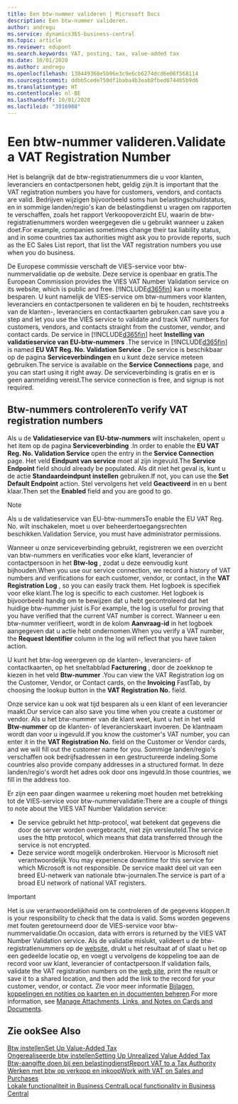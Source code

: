 ```yaml
---
title: Een btw-nummer valideren | Microsoft Docs
description: Een btw-nummer valideren.
author: andregu
ms.service: dynamics365-business-central
ms.topic: article
ms.reviewer: edupont
ms.search.keywords: VAT, posting, tax, value-added tax
ms.date: 10/01/2020
ms.author: andregu
ms.openlocfilehash: 130449368e5b96e3c9e6cb6274dcd6e06f568114
ms.sourcegitcommit: ddbb5cede750df1baba4b3eab8fbed6744b5b9d6
ms.translationtype: HT
ms.contentlocale: nl-BE
ms.lasthandoff: 10/01/2020
ms.locfileid: "3916988"
---
```

# <a name="validate-a-vat-registration-number"></a><span data-ttu-id="d4541-103">Een btw-nummer valideren.</span><span class="sxs-lookup"><span data-stu-id="d4541-103">Validate a VAT Registration Number</span></span>

<span data-ttu-id="d4541-104">Het is belangrijk dat de btw-registratienummers die u voor klanten, leveranciers en contactpersonen hebt, geldig zijn.</span><span class="sxs-lookup"><span data-stu-id="d4541-104">It is important that the VAT registration numbers you have for customers, vendors, and contacts are valid.</span></span> <span data-ttu-id="d4541-105">Bedrijven wijzigen bijvoorbeeld soms hun belastingschuldstatus, en in sommige landen/regio's kan de belastingdienst u vragen om rapporten te verschaffen, zoals het rapport Verkoopoverzicht EU, waarin de btw-registratienummers worden weergegeven die u gebruikt wanneer u zaken doet.</span><span class="sxs-lookup"><span data-stu-id="d4541-105">For example, companies sometimes change their tax liability status, and in some countries tax authorities might ask you to provide reports, such as the EC Sales List report, that list the VAT registration numbers you use when you do business.</span></span>

<span data-ttu-id="d4541-106">De Europese commissie verschaft de VIES-service voor btw-nummervalidatie op de website. Deze service is openbaar en gratis.</span><span class="sxs-lookup"><span data-stu-id="d4541-106">The European Commission provides the VIES VAT Number Validation service on its website, which is public and free.</span></span> [!INCLUDE[d365fin](includes/d365fin_md.md)] <span data-ttu-id="d4541-107">kan u moeite besparen. U kunt namelijk de VIES-service om btw-nummers voor klanten, leveranciers en contactpersonen te valideren en bij te houden, rechtstreeks van de klanten-, leveranciers en contactkaarten gebruiken.</span><span class="sxs-lookup"><span data-stu-id="d4541-107">can save you a step and let you use the VIES service to validate and track VAT numbers for customers, vendors, and contacts straight from the customer, vendor, and contact cards.</span></span> <span data-ttu-id="d4541-108">De service in [!INCLUDE[d365fin](includes/d365fin_md.md)] heet **Instelling van validatieservice van EU-btw-nummers** .</span><span class="sxs-lookup"><span data-stu-id="d4541-108">The service in [!INCLUDE[d365fin](includes/d365fin_md.md)] is named **EU VAT Reg. No. Validation Service** .</span></span> <span data-ttu-id="d4541-109">De service is beschikbaar op de pagina **Serviceverbindingen** en u kunt deze service meteen gebruiken.</span><span class="sxs-lookup"><span data-stu-id="d4541-109">The service is available on the **Service Connections** page, and you can start using it right away.</span></span> <span data-ttu-id="d4541-110">De serviceverbinding is gratis en er is geen aanmelding vereist.</span><span class="sxs-lookup"><span data-stu-id="d4541-110">The service connection is free, and signup is not required.</span></span>

## <a name="to-verify-vat-registration-numbers"></a><span data-ttu-id="d4541-111">Btw-nummers controleren</span><span class="sxs-lookup"><span data-stu-id="d4541-111">To verify VAT registration numbers</span></span>

<span data-ttu-id="d4541-112">Als u de **Validatieservice van EU-btw-nummers** wilt inschakelen, opent u het item op de pagina **Serviceverbinding** .</span><span class="sxs-lookup"><span data-stu-id="d4541-112">In order to enable the **EU VAT Reg. No. Validation Service** open the entry in the **Service Connection** page.</span></span> <span data-ttu-id="d4541-113">Het veld **Eindpunt van service** moet al zijn ingevuld.</span><span class="sxs-lookup"><span data-stu-id="d4541-113">The **Service Endpoint** field should already be populated.</span></span> <span data-ttu-id="d4541-114">Als dit niet het geval is, kunt u de actie **Standaardeindpunt instellen** gebruiken.</span><span class="sxs-lookup"><span data-stu-id="d4541-114">If not, you can use the **Set Default Endpoint** action.</span></span> <span data-ttu-id="d4541-115">Stel vervolgens het veld **Geactiveerd** in en u bent klaar.</span><span class="sxs-lookup"><span data-stu-id="d4541-115">Then set the **Enabled** field and you are good to go.</span></span>

> [!NOTE]
> <span data-ttu-id="d4541-116">Als u de validatieservice van EU-btw-nummers</span><span class="sxs-lookup"><span data-stu-id="d4541-116">To enable the EU VAT Reg. No.</span></span> <span data-ttu-id="d4541-117">wilt inschakelen, moet u over beheerdertoegangsrechten beschikken.</span><span class="sxs-lookup"><span data-stu-id="d4541-117">Validation Service, you must have administrator permissions.</span></span>

<span data-ttu-id="d4541-118">Wanneer u onze serviceverbinding gebruikt, registreren we een overzicht van btw-nummers en verificaties voor elke klant, leverancier of contactpersoon in het **Btw-log** , zodat u deze eenvoudig kunt bijhouden.</span><span class="sxs-lookup"><span data-stu-id="d4541-118">When you use our service connection, we record a history of VAT numbers and verifications for each customer, vendor, or contact, in the **VAT Registration Log** , so you can easily track them.</span></span> <span data-ttu-id="d4541-119">Het logboek is specifiek voor elke klant.</span><span class="sxs-lookup"><span data-stu-id="d4541-119">The log is specific to each customer.</span></span> <span data-ttu-id="d4541-120">Het logboek is bijvoorbeeld handig om te bewijzen dat u hebt gecontroleerd dat het huidige btw-nummer juist is.</span><span class="sxs-lookup"><span data-stu-id="d4541-120">For example, the log is useful for proving that you have verified that the current VAT number is correct.</span></span> <span data-ttu-id="d4541-121">Wanneer u een btw-nummer verifieert, wordt in de kolom **Aanvraag-id** in het logboek aangegeven dat u actie hebt ondernomen.</span><span class="sxs-lookup"><span data-stu-id="d4541-121">When you verify a VAT number, the **Request Identifier** column in the log will reflect that you have taken action.</span></span>

<span data-ttu-id="d4541-122">U kunt het btw-log weergeven op de klanten-, leveranciers- of contactkaarten, op het sneltabblad **Facturering** , door de zoekknop te kiezen in het veld **Btw-nummer** .</span><span class="sxs-lookup"><span data-stu-id="d4541-122">You can view the VAT Registration log on the Customer, Vendor, or Contact cards, on the **Invoicing** FastTab, by choosing the lookup button in the **VAT Registration No.** field.</span></span>  

<span data-ttu-id="d4541-123">Onze service kan u ook wat tijd besparen als u een klant of een leverancier maakt.</span><span class="sxs-lookup"><span data-stu-id="d4541-123">Our service can also save you time when you create a customer or vendor.</span></span> <span data-ttu-id="d4541-124">Als u het btw-nummer van de klant weet, kunt u het in het veld **Btw-nummer** op de klanten- of leverancierskaart invoeren. De klantnaam wordt dan voor u ingevuld.</span><span class="sxs-lookup"><span data-stu-id="d4541-124">If you know the customer's VAT number, you can enter it in the **VAT Registration No.** field on the Customer or Vendor cards, and we will fill out the customer name for you.</span></span> <span data-ttu-id="d4541-125">Sommige landen/regio's verschaffen ook bedrijfsadressen in een gestructureerde indeling.</span><span class="sxs-lookup"><span data-stu-id="d4541-125">Some countries also provide company addresses in a structured format.</span></span> <span data-ttu-id="d4541-126">In deze landen/regio's wordt het adres ook door ons ingevuld.</span><span class="sxs-lookup"><span data-stu-id="d4541-126">In those countries, we fill in the address too.</span></span>  

<span data-ttu-id="d4541-127">Er zijn een paar dingen waarmee u rekening moet houden met betrekking tot de VIES-service voor btw-nummervalidatie:</span><span class="sxs-lookup"><span data-stu-id="d4541-127">There are a couple of things to note about the VIES VAT Number Validation service:</span></span>

* <span data-ttu-id="d4541-128">De service gebruikt het http-protocol, wat betekent dat gegevens die door de server worden overgebracht, niet zijn versleuteld.</span><span class="sxs-lookup"><span data-stu-id="d4541-128">The service uses the http protocol, which means that data transferred through the service is not encrypted.</span></span>  
* <span data-ttu-id="d4541-129">Deze service wordt mogelijk onderbroken. Hiervoor is Microsoft niet verantwoordelijk.</span><span class="sxs-lookup"><span data-stu-id="d4541-129">You may experience downtime for this service for which Microsoft is not responsible.</span></span> <span data-ttu-id="d4541-130">De service maakt deel uit van een breed EU-netwerk van nationale btw-journalen.</span><span class="sxs-lookup"><span data-stu-id="d4541-130">The service is part of a broad EU network of national VAT registers.</span></span>

> [!IMPORTANT]
> <span data-ttu-id="d4541-131">Het is uw verantwoordelijkheid om te controleren of de gegevens kloppen.</span><span class="sxs-lookup"><span data-stu-id="d4541-131">It is your responsibility to check that the data is valid.</span></span> <span data-ttu-id="d4541-132">Soms worden gegevens met fouten geretourneerd door de VIES-service voor btw-nummervalidatie.</span><span class="sxs-lookup"><span data-stu-id="d4541-132">On occasion, data with errors is returned by the VIES VAT Number Validation service.</span></span> <span data-ttu-id="d4541-133">Als de validatie mislukt, valideert u de btw-registratienummers op de [website](https://ec.europa.eu/taxation_customs/vies/), drukt u het resultaat af of slaat u het op een gedeelde locatie op, en voegt u vervolgens de koppeling toe aan de record voor uw klant, leverancier of contactpersoon.</span><span class="sxs-lookup"><span data-stu-id="d4541-133">If validation fails, validate the VAT registration numbers on the [web site](https://ec.europa.eu/taxation_customs/vies/), print the result or save it to a shared location, and then add the link to the record for your customer, vendor, or contact.</span></span> <span data-ttu-id="d4541-134">Zie voor meer informatie [Bijlagen, koppelingen en notities op kaarten en in documenten beheren](ui-how-add-link-to-record.md).</span><span class="sxs-lookup"><span data-stu-id="d4541-134">For more information, see [Manage Attachments, Links, and Notes on Cards and Documents](ui-how-add-link-to-record.md).</span></span>

## <a name="see-also"></a><span data-ttu-id="d4541-135">Zie ook</span><span class="sxs-lookup"><span data-stu-id="d4541-135">See Also</span></span>

[<span data-ttu-id="d4541-136">Btw instellen</span><span class="sxs-lookup"><span data-stu-id="d4541-136">Set Up Value-Added Tax</span></span>](finance-setup-vat.md)  
[<span data-ttu-id="d4541-137">Ongerealiseerde btw instellen</span><span class="sxs-lookup"><span data-stu-id="d4541-137">Setting Up Unrealized Value Added Tax</span></span>](finance-setup-unrealized-vat.md)  
[<span data-ttu-id="d4541-138">Btw-aangifte doen bij een belastingdienst</span><span class="sxs-lookup"><span data-stu-id="d4541-138">Report VAT to a Tax Authority</span></span>](finance-how-report-vat.md)  
[<span data-ttu-id="d4541-139">Werken met btw op verkoop en inkoop</span><span class="sxs-lookup"><span data-stu-id="d4541-139">Work with VAT on Sales and Purchases</span></span>](finance-work-with-vat.md)  
[<span data-ttu-id="d4541-140">Lokale functionaliteit in Business Central</span><span class="sxs-lookup"><span data-stu-id="d4541-140">Local functionality in Business Central</span></span>](about-localization.md)  

